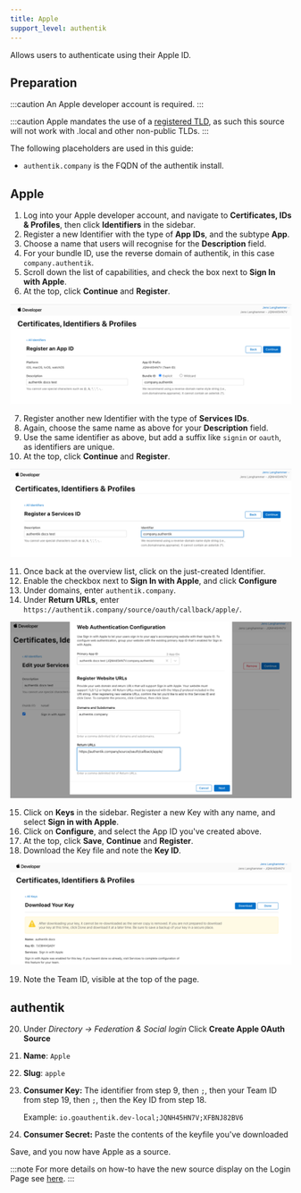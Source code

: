 ```yaml
---
title: Apple
support_level: authentik
---
```


Allows users to authenticate using their Apple ID.

## Preparation

:::caution
An Apple developer account is required.
:::

:::caution
Apple mandates the use of a [registered TLD](https://en.wikipedia.org/wiki/List_of_Internet_top-level_domains), as such this source will not work with .local and other non-public TLDs.
:::

The following placeholders are used in this guide:

- `authentik.company` is the FQDN of the authentik install.

## Apple

1. Log into your Apple developer account, and navigate to **Certificates, IDs & Profiles**, then click **Identifiers** in the sidebar.
2. Register a new Identifier with the type of **App IDs**, and the subtype **App**.
3. Choose a name that users will recognise for the **Description** field.
4. For your bundle ID, use the reverse domain of authentik, in this case `company.authentik`.
5. Scroll down the list of capabilities, and check the box next to **Sign In with Apple**.
6. At the top, click **Continue** and **Register**.

![](./app_id.png)

7. Register another new Identifier with the type of **Services IDs**.
8. Again, choose the same name as above for your **Description** field.
9. Use the same identifier as above, but add a suffix like `signin` or `oauth`, as identifiers are unique.
10. At the top, click **Continue** and **Register**.

![](./service_id.png)

11. Once back at the overview list, click on the just-created Identifier.
12. Enable the checkbox next to **Sign In with Apple**, and click **Configure**
13. Under domains, enter `authentik.company`.
14. Under **Return URLs**, enter `https://authentik.company/source/oauth/callback/apple/`.

![](./app_service_config.png)

15. Click on **Keys** in the sidebar. Register a new Key with any name, and select **Sign in with Apple**.
16. Click on **Configure**, and select the App ID you've created above.
17. At the top, click **Save**, **Continue** and **Register**.
18. Download the Key file and note the **Key ID**.

![](./key.png)

19. Note the Team ID, visible at the top of the page.

## authentik

20. Under _Directory -> Federation & Social login_ Click **Create Apple OAuth Source**

21. **Name**: `Apple`
22. **Slug**: `apple`
23. **Consumer Key:** The identifier from step 9, then `;`, then your Team ID from step 19, then `;`, then the Key ID from step 18.

    Example: `io.goauthentik.dev-local;JQNH45HN7V;XFBNJ82BV6`

24. **Consumer Secret:** Paste the contents of the keyfile you've downloaded

Save, and you now have Apple as a source.

:::note
For more details on how-to have the new source display on the Login Page see [here](../../index.md#add-sources-to-default-login-page).
:::
